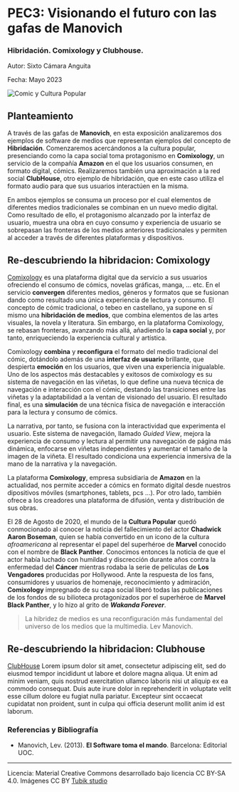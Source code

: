 # PEC3: Visionando el futuro con las gafas de Manovich 

### Hibridación. Comixology y Clubhouse. 


Autor: Sixto Cámara Anguita


Fecha: Mayo 2023

![Comic y Cultura Popular](https://quadrinheiros.files.wordpress.com/2014/07/comics-comixology.jpg) 



## Planteamiento


A través de las gafas de **Manovich**, en esta exposición analizaremos dos ejemplos de software de medios que representan ejemplos del concepto de **Hibridación**. Comenzaremos acercándonos a la cultura popular, presenciando como la capa social toma protagonismo en **Comixology**, un servicio de la compañía **Amazon** en el que los usuarios consumen, en formato digital, cómics. Realizaremos también una aproximación a la red social **ClubHouse**, otro ejemplo de hibridación, que en este caso utiliza el formato audio para que sus usuarios interactúen en la misma.

En ambos ejemplos se consuma un proceso por el cual elementos de diferentes medios tradicionales se combinan en un nuevo medio digital. Como resultado de ello, el protagonismo alcanzado por la interfaz de usuario, muestra una obra en cuyo consumo y experiencia de usuario se sobrepasan las fronteras de los medios anteriores tradicionales y permiten al acceder a través de diferentes plataformas y dispositivos.


## Re-descubriendo la hibridacion: Comixology

[Comixology](https://www.amazon.com/kindle-dbs/comics-store/home?_encoding=UTF8&merchant=&ref=nav_ya_signin&#nav-top) es una plataforma digital que da servicio a sus usuarios ofreciendo el consumo de cómics, novelas gráficas, manga, ... etc. En el servicio **convergen** diferentes medios, géneros y formatos que se fusionan dando como resultado una única experiencia de lectura y consumo. El concepto de cómic tradicional, o tebeo en castellano, ya supone en sí mismo una **hibridación de medios**, que combina elementos de las artes visuales, la novela y literatura. Sin embargo, en la plataforma Comixology, se rebasan fronteras, avanzando más allá, añadiendo la **capa social** y, por tanto, enriqueciendo la experiencia cultural y artística.

Comixology **combina** y **reconfigura** el formato del medio tradicional del cómic, dotándolo además de una **interfaz de usuario** brillante, que despierta **emoción** en los usuarios, que viven una experiencia inigualable.
Uno de los aspectos más destacables y exitosos de comixology es su sistema de navegación en las viñetas, lo que define una nueva técnica de navegación e interacción con el cómic, destando las transiciones entre las viñetas y la adaptabilidad a la ventan de visionado del usuario. El resultado final, es una **simulación** de una técnica física de navegación e interacción para la lectura y consumo de cómics.

La narrativa, por tanto, se fusiona con la interactividad que experimenta el usuario. Este sistema de navegación, llamado _Guided View_, mejora la experiencia de consumo y lectura al permitir una navegación de página más dinámica, enfocarse en viñetas independientes y aumentar el tamaño de la imagen de la viñeta. El resultado condiciona una experiencia inmersiva de la mano de la narrativa y la navegación.

La plataforma **Comixology**, empresa subsidiaria de **Amazon** en la actualidad, nos permite acceder a cómics en formato digital desde nuestros dipositivos móviles (smartphones, tablets, pcs ...). Por otro lado, también ofrece a los creadores una plataforma de difusión, venta y distribución de sus obras.

El 28 de Agosto de 2020, el mundo de la **Cultura Popular** quedó conmocionado al conocer la noticia del fallecimiento del actor **Chadwick Aaron Boseman**, quien se había convertido en un icono de la cultura _afroamericana_ al representar el papel del superhéroe de **Marvel** conocido con el nombre de **Black Panther**. Conocimos entonces la noticia de que el actor había luchado con humildad y discrección durante años contra la enfermedad del **Cáncer** mientras rodaba la serie de películas de **Los Vengadores** producidas por Hollywood. Ante la respuesta de los fans, consumidores y usuarios de homenaje, reconocimiento y admiración, **Comixology** impregnado de su capa social liberó todas las publicaciones de los fondos de su bilioteca protagonizados por el superhéroe de **Marvel** **Black Panther**, y lo hizo al grito de _**Wakanda Forever**_.

>La hibridez de medios es una reconfiguración más fundamental del universo de los medios que la multimedia.
>Lev Manovich.

## Re-descubriendo la hibridacion: Clubhouse

[ClubHouse](https://www.clubhouse.com) Lorem ipsum dolor sit amet, consectetur adipiscing elit, sed do eiusmod tempor incididunt ut labore et dolore magna aliqua. Ut enim ad minim veniam, quis nostrud exercitation ullamco laboris nisi ut aliquip ex ea commodo consequat. Duis aute irure dolor in reprehenderit in voluptate velit esse cillum dolore eu fugiat nulla pariatur. Excepteur sint occaecat cupidatat non proident, sunt in culpa qui officia deserunt mollit anim id est laborum.


### Referencias y Bibliografía

* Manovich, Lev. (2013). **El Software toma el mando**. Barcelona: Editorial UOC. 


----

Licencia: Material Creative Commons desarrollado bajo licencia CC BY-SA 4.0. Imágenes CC BY [Tubik studio](https://blog.tubikstudio.com/how-to-create-original-flat-illustrations-designers-tips/) 

